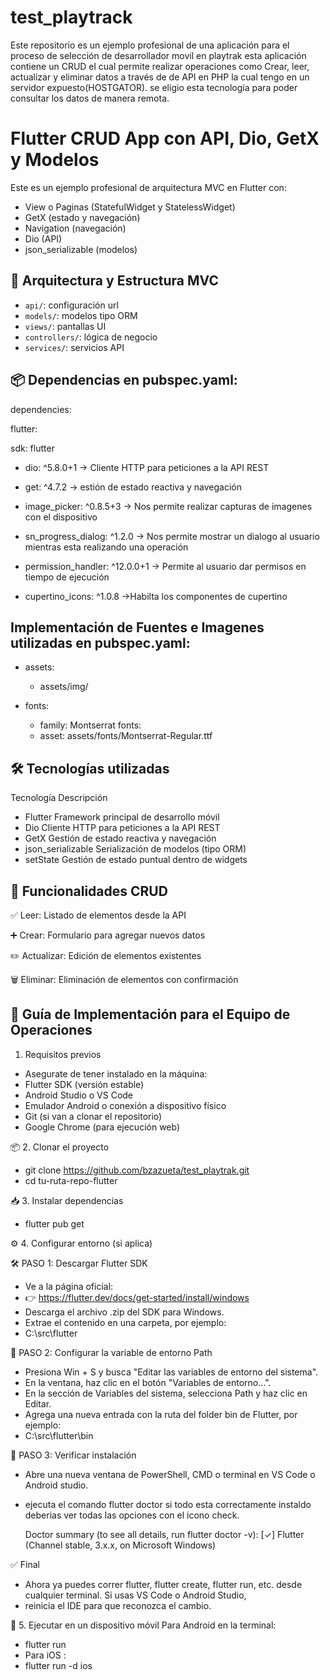 # test_playtrack
Este repositorio es un ejemplo  profesional de una aplicación para el proceso de selección de desarrollador movil
en playtrak esta aplicación contiene un CRUD el cual permite realizar operaciones como Crear, leer, actualizar y 
eliminar datos a través de de API en PHP la cual tengo en un servidor expuesto(HOSTGATOR). se eligio esta tecnología 
para poder consultar los datos de manera remota.

# Flutter CRUD App con API, Dio, GetX y Modelos

Este es un ejemplo profesional de arquitectura MVC en Flutter con:
- View o Paginas (StatefulWidget y StatelessWidget)
- GetX (estado y navegación)
- Navigation (navegación)
- Dio (API)
- json_serializable (modelos)

## 🧱 Arquitectura y Estructura MVC

- `api/`: configuración url
- `models/`: modelos tipo ORM
- `views/`: pantallas UI
- `controllers/`: lógica de negocio
- `services/`: servicios API

## 📦 Dependencias en pubspec.yaml:

dependencies:
  
 flutter:
  
 sdk: flutter
  
 - dio: ^5.8.0+1 -> Cliente HTTP para peticiones a la API REST

  - get: ^4.7.2 -> estión de estado reactiva y navegación

  - image_picker: ^0.8.5+3 -> Nos permite realizar capturas de imagenes con el dispositivo

  - sn_progress_dialog: ^1.2.0 -> Nos permite mostrar un dialogo al usuario mientras esta realizando una operación

  - permission_handler: ^12.0.0+1 -> Permite al usuario dar permisos en tiempo de ejecución
    
  - cupertino_icons: ^1.0.8 ->Habilta los componentes de cupertino


## Implementación de Fuentes e Imagenes utilizadas en pubspec.yaml:

-   assets:
    - assets/img/

- fonts:
  - family: Montserrat
  fonts:
  - asset: assets/fonts/Montserrat-Regular.ttf

    
## 🛠️ Tecnologías utilizadas
Tecnología	Descripción
- Flutter	Framework principal de desarrollo móvil
- Dio	Cliente HTTP para peticiones a la API REST
- GetX	Gestión de estado reactiva y navegación
- json_serializable	Serialización de modelos (tipo ORM)
- setState Gestión de estado puntual dentro de widgets

## 🔄 Funcionalidades CRUD
✅ Leer: Listado de elementos desde la API

➕ Crear: Formulario para agregar nuevos datos

✏️ Actualizar: Edición de elementos existentes

🗑️ Eliminar: Eliminación de elementos con confirmación

## 🚀 Guía de Implementación para el Equipo de Operaciones
1. Requisitos previos
- Asegurate de tener instalado en la máquina:
- Flutter SDK (versión estable)
- Android Studio o VS Code
- Emulador Android o conexión a dispositivo físico
- Git (si van a clonar el repositorio)
- Google Chrome (para ejecución web)

📦 2. Clonar el proyecto
   - git clone https://github.com/bzazueta/test_playtrak.git
   - cd tu-ruta-repo-flutter  

📥 3. Instalar dependencias
   - flutter pub get

⚙️ 4. Configurar entorno (si aplica)
    
   🛠 PASO 1: Descargar Flutter SDK
   - Ve a la página oficial:
   - 👉 https://flutter.dev/docs/get-started/install/windows
   - Descarga el archivo .zip del SDK para Windows.
   - Extrae el contenido en una carpeta, por ejemplo:
   - C:\src\flutter

   🧩 PASO 2: Configurar la variable de entorno Path
   - Presiona Win + S y busca "Editar las variables de entorno del sistema".
   - En la ventana, haz clic en el botón "Variables de entorno…".
   - En la sección de Variables del sistema, selecciona Path y haz clic en Editar.
   - Agrega una nueva entrada con la ruta del folder bin de Flutter, por ejemplo:
   - C:\src\flutter\bin

   🔄 PASO 3: Verificar instalación
   - Abre una nueva ventana de PowerShell, CMD o terminal en VS Code o Android studio.
   - ejecuta el comando flutter doctor si todo esta correctamente instaldo deberias ver todas las opciones con el icono check.
      
      Doctor summary (to see all details, run flutter doctor -v):
      [✓] Flutter (Channel stable, 3.x.x, on Microsoft Windows)
   
   ✅ Final
   - Ahora ya puedes correr flutter, flutter create, flutter run, etc. desde cualquier terminal. Si usas VS Code o Android Studio,
   - reinicia el IDE para que reconozca el cambio.

📱 5. Ejecutar en un dispositivo móvil Para Android en la terminal:
   - flutter run
   - Para iOS :
   - flutter run -d ios


